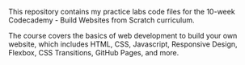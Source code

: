 This repository contains my practice labs code files for the 10-week Codecademy - Build Websites from Scratch curriculum. 

The course covers the basics of web development to build your own website, which includes HTML, CSS, Javascript, Responsive Design, Flexbox, CSS Transitions, GitHub Pages, and more.
